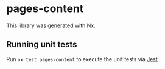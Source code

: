 # pages-content

This library was generated with [Nx](https://nx.dev).

## Running unit tests

Run `nx test pages-content` to execute the unit tests via [Jest](https://jestjs.io).

